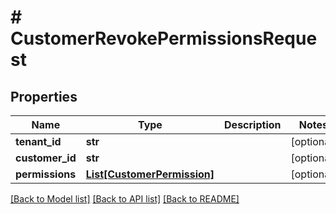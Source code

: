 # # CustomerRevokePermissionsRequest


## Properties 


Name | Type | Description | Notes
------------ | ------------- | ------------- | -------------
**tenant_id**| **str** |   | [optional]
**customer_id**| **str** |   | [optional]
**permissions**| [**List[CustomerPermission]**](CustomerPermission.md) |   | [optional]


[[Back to Model list]](../../README.md#models) [[Back to API list]](../../README.md#endpoints) [[Back to README]](../../README.md)

